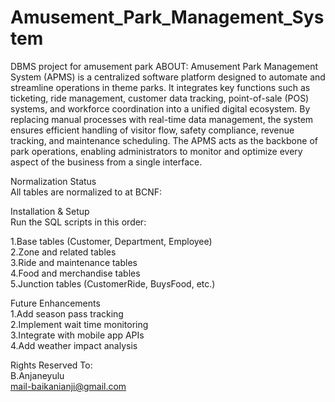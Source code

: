 # Amusement_Park_Management_System
DBMS project for amusement park
ABOUT:
Amusement Park Management System (APMS) is a centralized software
platform designed to automate and streamline operations in theme parks. It
integrates key functions such as ticketing, ride management, customer data
tracking, point-of-sale (POS) systems, and workforce coordination into a unified
digital ecosystem. By replacing manual processes with real-time data
management, the system ensures efficient handling of visitor flow, safety
compliance, revenue tracking, and maintenance scheduling. The APMS acts as
the backbone of park operations, enabling administrators to monitor and
optimize every aspect of the business from a single interface.

Normalization Status  
All tables are normalized to at BCNF:  
  
Installation & Setup  
Run the SQL scripts in this order:  
  
1.Base tables (Customer, Department, Employee)  
2.Zone and related tables  
3.Ride and maintenance tables  
4.Food and merchandise tables  
5.Junction tables (CustomerRide, BuysFood, etc.)  
  
Future Enhancements  
1.Add season pass tracking  
2.Implement wait time monitoring  
3.Integrate with mobile app APIs  
4.Add weather impact analysis  
  
Rights Reserved To:  
B.Anjaneyulu  
mail-baikanianji@gmail.com
